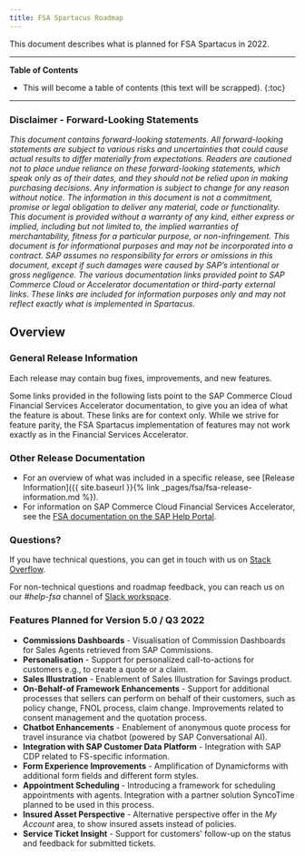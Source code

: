 ```yaml
---
title: FSA Spartacus Roadmap
---
```


This document describes what is planned for FSA Spartacus in 2022.

***

**Table of Contents**

- This will become a table of contents (this text will be scrapped).
{:toc}

***
  
### Disclaimer - Forward-Looking Statements

*This document contains forward-looking statements. 
All forward-looking statements are subject to various risks and uncertainties that could cause actual results to differ materially from expectations. 
Readers are cautioned not to place undue reliance on these forward-looking statements, which speak only as of their dates, and they should not be relied upon in making purchasing decisions. 
Any information is subject to change for any reason without notice. 
The information in this document is not a commitment, promise or legal obligation to deliver any material, code or functionality.  
This document is provided without a warranty of any kind, either express or implied, including but not limited to, the implied warranties of merchantability, fitness for a particular purpose, or non-infringement. 
This document is for informational purposes and may not be incorporated into a contract. SAP assumes no responsibility for errors or omissions in this document, except if such damages were caused by SAP’s intentional or gross negligence. 
The various documentation links provided point to SAP Commerce Cloud or Accelerator documentation or third-party external links. 
These links are included for information purposes only and may not reflect exactly what is implemented in Spartacus.*
  
## Overview

### General Release Information

Each release may contain bug fixes, improvements, and new features.

Some links provided in the following lists point to the SAP Commerce Cloud Financial Services Accelerator documentation, to give you an idea of what the feature is about. 
These links are for context only. 
While we strive for feature parity, the FSA Spartacus implementation of features may not work exactly as in the Financial Services Accelerator.

### Other Release Documentation

- For an overview of what was included in a specific release, see [Release Information]({{ site.baseurl }}{% link _pages/fsa/fsa-release-information.md %}).
- For information on SAP Commerce Cloud Financial Services Accelerator, see the [FSA documentation on the SAP Help Portal](https://help.sap.com/viewer/product/FINANCIAL_SERVICES_ACCELERATOR/2102/en-US).
  
### Questions?

If you have technical questions, you can get in touch with us on [Stack Overflow](https://stackoverflow.com/questions/tagged/spartacus-storefront).
  
For non-technical questions and roadmap feedback, you can reach us on our *#help-fsa* channel of [Slack workspace](https://join.slack.com/t/spartacus-storefront/shared_invite/zt-jekftqo0-HP6xt6IF~ffVB2cGG66fcQ).

### Features Planned for Version 5.0 / Q3 2022

- **Commissions Dashboards** - Visualisation of Commission Dashboards for Sales Agents retrieved from SAP Commissions.
- **Personalisation** - Support for personalized call-to-actions for customers e.g., to create a quote or a claim.
- **Sales Illustration** - Enablement of Sales Illustration for Savings product.
- **On-Behalf-of Framework Enhancements** - Support for additional processes that sellers can perform on behalf of their customers, such as policy change, FNOL process, claim change. Improvements related to consent management and the quotation process.
- **Chatbot Enhancements** - Enablement of anonymous quote process for travel insurance via chatbot (powered by SAP Conversational AI).
- **Integration with SAP Customer Data Platform** - Integration with SAP CDP related to FS-specific information.
- **Form Experience Improvements** - Amplification of Dynamicforms with additional form fields and different form styles.
- **Appointment Scheduling** - Introducing a framework for scheduling appointments with agents. Integration with a partner solution SyncoTime planned to be used in this process.
- **Insured Asset Perspective** - Alternative perspective offer in the *My Account* area, to show insured assets instead of policies. 
- **Service Ticket Insight** - Support for customers' follow-up on the status and feedback for submitted tickets.


